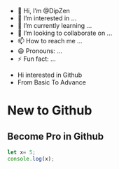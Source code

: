 - 👋 Hi, I’m @DipZen
- 👀 I’m interested in ...
- 🌱 I’m currently learning ...
- 💞️ I’m looking to collaborate on ...
- 📫 How to reach me ...
- 😄 Pronouns: ...
- ⚡ Fun fact: ...

* Hi interested in Github
* From Basic To Advance

New to Github
===============

Become Pro in Github
-------------------


```js
let x= 5;
console.log(x);
```

<!---
DipZen/DipZen is a ✨ special ✨ repository because its `README.md` (this file) appears on your GitHub profile.
You can click the Preview link to take a look at your changes.
--->
